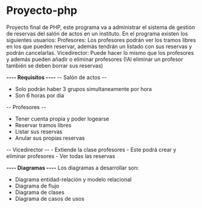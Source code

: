 # Proyecto-php
Proyecto final de PHP, este programa va a administrar el sistema de gestión de reservas del salón de actos en un instituto. En el programa existen los siguientes usuarios:
Profesores: Los profesores podrán ver los tramos libres en los que pueden reservar, además tendrán un listado con sus reservas y podrán cancelarlas.
Vicedirector: Puede hacer lo mismo que los profesores y además pueden añadir o eliminar profesores (!Al eliminar un profesor también se deben borrar sus reservas)

**---- Requisitos ----**
-- Salón de actos --
  - Solo podrán haber 3 grupos simultaneamente por hora
  - Son 6 horas por dia

-- Profesores --
  - Tener cuenta propia y poder logearse
  - Reservar tramos libres
  - Listar sus reservas
  - Anular sus propias reservas

  -- Vicedirector --
    - Extiende la clase profesores
    - Este podrá crear y eliminar profesores
    - Ver todas las reservas

**---- Diagramas ----**
Los diagramas a desarrollar son:
  - Diagrama entidad-relación y modelo relacional
  - Diagrama de flujo
  - Diagrama de clases
  - Diagrama de casos de usos
